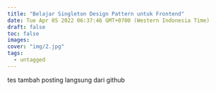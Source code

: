 ```yaml
---
title: "Belajar Singleton Design Pattern untuk Frontend"
date: Tue Apr 05 2022 06:37:46 GMT+0700 (Western Indonesia Time)
draft: false
toc: false
images:
cover: "img/2.jpg"
tags:
  - untagged
---
```

tes tambah posting langsung dari github
